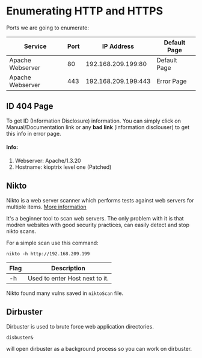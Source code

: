 # Enumerating HTTP and HTTPS
Ports we are going to enumerate:

| Service | Port | IP Address | Default Page | 
| ------- | ------ | --------- | ---- |
| Apache Webserver | 80 | 192.168.209.199:80 | Default Page |
| Apache Webserver | 443 | 192.168.209.199:443 | Error Page |

## ID 404 Page
To get ID (Information Disclosure) information.
You can simply click on Manual/Documentation link or any **bad link** (information disclouser) to get this info in error page.

#### Info:
1. Webserver: Apache/1.3.20
2. Hostname: kioptrix level one (Patched)

## Nikto
 Nikto is a web server scanner which performs tests against web servers for multiple items.
[More information](https://cirt.net/Nikto2)

It's a beginner tool to scan web servers. The only problem with it is that modren websites with good security practices, can easily detect and stop nikto scans.

For a simple scan use this command:

```
nikto -h http://192.168.209.199
```

| Flag | Description |
| --- | ---- |
| -h | Used to enter Host next to it.|

Nikto found many vulns saved in `niktoScan` file.

## Dirbuster
Dirbuster is used to brute force web application directories.

```
disbuster&
```

will open dirbuster as a background process so you can work on dirbuster.








